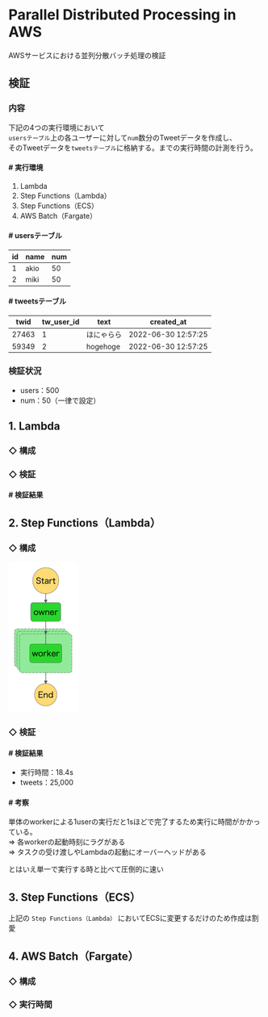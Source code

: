 # Parallel Distributed Processing in AWS
AWSサービスにおける並列分散バッチ処理の検証

## 検証
### 内容
下記の4つの実行環境において<br>
`usersテーブル`上の各ユーザーに対して`num`数分のTweetデータを作成し、<br>
そのTweetデータを`tweetsテーブル`に格納する。までの実行時間の計測を行う。

#### # 実行環境
1. Lambda
2. Step Functions（Lambda）
3. Step Functions（ECS）
4. AWS Batch（Fargate）

#### # usersテーブル
|  id  |  name  |  num  |
| ---- | ---- | ---- |
|  1  |  akio  |  50  |
|  2  |  miki  |  50  |

#### # tweetsテーブル
|  twid  |  tw_user_id  | text |  created_at  |
| ---- | ---- | ---- | ---- |
|  27463  |  1  |  ほにゃらら  |  2022-06-30 12:57:25  |
|  59349  |  2  |  hogehoge  |  2022-06-30 12:57:25  |

### 検証状況
* users：500
* num：50（一律で設定）

## 1. Lambda
### ◇ 構成
### ◇ 検証
#### # 検証結果 


## 2. Step Functions（Lambda）
### ◇ 構成
![stepfunctions_graph](StepFunctions-Lambda/stepfunctions_graph.png)
### ◇ 検証
#### # 検証結果
* 実行時間：18.4s
* tweets：25,000
#### # 考察
単体のworkerによる1userの実行だと1sほどで完了するため実行に時間がかかっている。<br>
⇒ 各workerの起動時刻にラグがある<br>
⇒ タスクの受け渡しやLambdaの起動にオーバーヘッドがある

とはいえ単一で実行する時と比べて圧倒的に速い


## 3. Step Functions（ECS）
上記の `Step Functions（Lambda）` においてECSに変更するだけのため作成は割愛

## 4. AWS Batch（Fargate）
### ◇ 構成

### ◇ 実行時間
